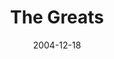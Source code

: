 ---
layout: message
category: message
series: "Christmas Stories"
title: "The Greats"
date: 2004-12-18
audio-description: "Most of us know the basics of the story. Baby in a manger, the angels, the star, the elf who wants to be a dentist (OK, maybe some of us could use a refresher). But what we don’t often think about is that it wasn’t just one story. There were several very "
audio: "http://www.crossroads.net/audio/2004/2004_11_Xmas/Xmas_Stories_03_12-18-04_The_Greats.mp3"
audio-title: "The Greats"
audio-duration: "39&#58;31"
---